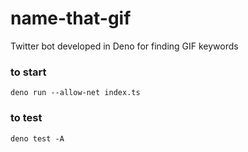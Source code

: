 # name-that-gif

Twitter bot developed in Deno for finding GIF keywords

### to start

`deno run --allow-net index.ts`

### to test

`deno test -A`
